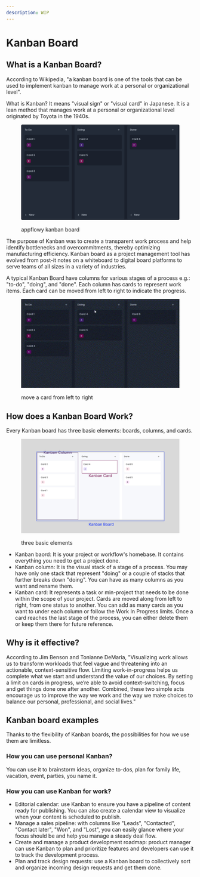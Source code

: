 ```yaml
---
description: WIP
---
```


# Kanban Board

## What is a Kanban Board?

According to Wikipedia, "a kanban board is one of the tools that can be used to implement kanban to manage work at a personal or organizational level".

What is Kanban? It means "visual sign" or "visual card" in Japanese. It is a lean method that manages work at a personal or organizational level originated by Toyota in the 1940s.

<figure><img src="../../../.gitbook/assets/kanban_board.png" alt=""><figcaption><p>appflowy kanban board</p></figcaption></figure>

The purpose of Kanban was to create a transparent work process and help identify bottlenecks and overcommitments, thereby optimizing manufacturing efficiency. Kanban board as a project management tool has evolved from post-it notes on a whiteboard to digital board platforms to serve teams of all sizes in a variety of industries.

A typical Kanban Board have columns for various stages of a process e.g.: "to-do", "doing", and "done". Each column has cards to represent work items. Each card can be moved from left to right to indicate the progress.

<figure><img src="../../../.gitbook/assets/movestatus.gif" alt=""><figcaption><p>move a card from left to right</p></figcaption></figure>

## How does a Kanban Board Work?

Every Kanban board has three basic elements: boards, columns, and cards.

<figure><img src="../../../.gitbook/assets/kanban_explain.png" alt=""><figcaption><p>three basic elements</p></figcaption></figure>

* Kanban baord: It is your project or workflow's homebase. It contains everything you need to get a project done.
* Kanban column: It is the visual stack of a stage of a process. You may have only one stack that represent "doing" or a couple of stacks that further breaks down "doing". You can have as many columns as you want and rename them.
* Kanban card: It represents a task or min-project that needs to be done within the scope of your project. Cards are moved along from left to right, from one status to another. You can add as many cards as you want to under each column or follow the Work In Progress limits. Once a card reaches the last stage of the process, you can either delete them or keep them there for future reference.

## Why is it effective?

According to Jim Benson and Tonianne DeMaria, "Visualizing work allows us to transform workloads that feel vague and threatening into an actionable, context-sensitive flow. Limiting work-in-progress helps us complete what we start and understand the value of our choices. By setting a limit on cards in progress, we’re able to avoid context-switching, focus and get things done one after another. Combined, these two simple acts encourage us to improve the way we work and the way we make choices to balance our personal, professional, and social lives."

## Kanban board examples

Thanks to the flexibility of Kanban boards, the possibilities for how we use them are limitless.

### How you can use personal Kanban?

You can use it to brainstorm ideas, organize to-dos, plan for family life, vacation, event, parties, you name it.

### How you can use Kanban for work?

* Editorial calendar: use Kanban to ensure you have a pipeline of content ready for publishing. You can also create a calendar view to visualize when your content is scheduled to publish.
* Manage a sales pipeline: with columns like "Leads", "Contacted", "Contact later", "Won", and "Lost", you can easily glance where your focus should be and help you manage a steady deal flow.
* Create and manage a product development roadmap: product manager can use Kanban to plan and prioritize features and developers can use it to track the development process.
* Plan and track design requests: use a Kanban board to collectively sort and organize incoming design requests and get them done.
